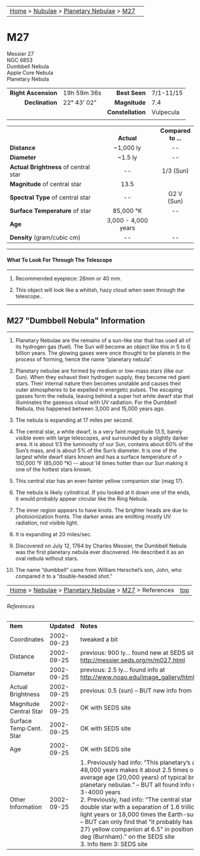 <script src="../../js/whatsup.js"></script>
<script type="text/javascript">
	var objectName ="M27"
	var objectDesc ="Dumbbell<br/>Planetary Nebula<br/>in the Constellation<br/>Vulpecula"
	var objectImage="m27.jpg"
</script>

|    |    |
|:---|---:|
|[Home](/notes/#object-notes) > [Nubulae](/notes/#nebulae) > [Planetary Nebulae](../!planetary-nebulae-info) > [M27](#m27)| <div id=whatsup></div> |

# M27

Messier 27<br/>
NGC 6853<br/>
Dumbbell Nebula<br/>
Apple Core Nebula<br/>
Planetary Nebula

|   |   |   |   |
|--:|:--|--:|:--|
|**Right Ascension**|19h 59m 36s|**Best Seen**|7/1-11/15|
|**Declination**|22&deg; 43' 02"	|**Magnitude**|7.4|
|   |   |**Constellation**|Vulpecula|
|   |   |   |   |

|   |   |   |
|---|:---:|:---:|
|   | <br/>**Actual**| **Compared<br/>to ...** |
|**Distance** | ~1,000 ly | -- |
|**Diameter** | ~1.5 ly | -- |
|**Actual Brightness** of central star| -- | 1/3 (Sun) |
|**Magnitude** of central star | 13.5 |   |
|**Spectral Type** of central star | -- | G2 V (Sun) |
|**Surface Temperature** of star | 85,000 &deg;K | -- |
|**Age** | 3,000 - 4,000 years |   |
|**Density** (gram/cubic cm) | -- | -- |

---

#### What To Look For Through The Telescope

---

1. Recommended eyepiece: 26mm or 40 mm.

1. This object will look like a whitish, hazy cloud when seen through the telescope..

---

## M27 "Dumbbell Nebula" Information

---

1. Planetary Nebulae are the remains of a sun-like star that has used all of its hydrogen gas (fuel). The Sun will become an object like this in 5 to 6 billion years. The glowing gases were once thought to be planets in the process of forming, hence the name “planetary nebula”.

1. Planetary nebulae are formed by medium or low-mass stars (like our Sun).  When they exhaust their hydrogen supply, they become red giant stars.  Their internal nature then becomes unstable and causes their outer atmospheres to be expelled in energetic pulses.  The escaping gasses form the nebula, leaving behind a super hot white dwarf star that illuminates the gaseous cloud with UV radiation.  For the Dumbbell Nebula, this happened between 3,000 and 15,000 years ago.

1. The nebula is expanding at 17 miles per second.

1. The central star, a white dwarf, is a very faint magnitude 13.5, barely visible even with large telescopes, and surrounded by a slightly darker area.  It is about 1/3 the luminosity of our Sun, contains about 60% of the Sun’s mass, and is about 5% of the Sun’s diameter.  It is one of the largest white dwarf stars known and has a surface temperature of > 150,000 &deg;F (85,000 &deg;K) -- about 14 times hotter than our Sun making it one of the hottest stars known.

1. This central star has an even fainter yellow companion star (mag 17).

1. The nebula is likely cylindrical.  If you looked at it down one of the ends, it would probably appear circular like the Ring Nebula.

1. The inner region appears to have knots.  The brighter heads are due to photoionization fronts. The darker areas are emitting mostly UV radiation, not visible light.

1. It is expanding at 20 miles/sec.

1. Discovered on July 12, 1764 by Charles Messier, the Dumbbell Nebula was the first planetary nebula ever discovered.  He described it as an oval nebula without stars.

1. The name “dumbbell” came from William Herschel’s son, John, who compared it to a “double-headed shot.”

|    |    |
|:---|---:|
|[Home](/notes/#object-notes) > [Nebulae](/notes/#nebulae) > [Planetary Nebulae](../!planetary-nebulae-info) > [M27](#m27) > References| [top](#m27) |

###### References

|             |             |           |
|-------------|-------------|-----------|
| **Item**    | **Updated** | **Notes** |
|Coordinates|2002-09-23|tweaked a bit|
|Distance|2002-09-25|previous: 900 ly... found new at SEDS site <http://messier.seds.org/m/m027.html>|
|Diameter|2002-09-25|previous: 2.5 ly... found info at <http://www.noao.edu/image_gallery/html/im0054.html>|
|Actual Brightness|2002-09-25|previous: 0.5 (sun)  – BUT new info from SEDS|
|Magnitude Central Star|2002-09-25|OK with SEDS site|
|Surface Temp Cent. Star|2002-09-25|OK with SEDS site|
|Age|2002-09-25|OK with SEDS site|
|Other Information|2002-09-25|1. Previously had info: “This planetary’s age of 48,000 years makes it about 2.5 times older than the average age (20,000 years) of typical bright planetary nebulae.”  – BUT all found info says age only 3-4000 years<br/>2. Previously, had info: “The central star may be a double star with a separation of 1.6 trillion miles (.28 light years or 18,000 times the Earth-sun distance).”  – BUT can only find that “it probably has a faint (mag 27) yellow companion at 6.5" in position angle214 deg (Burnham).” on the SEDS site<br/>3. Info Item 3: SEDS site|
